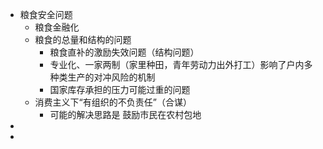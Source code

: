 - 粮食安全问题
	- 粮食金融化
	- 粮食的总量和结构的问题
		- 粮食直补的激励失效问题（结构问题）
		- 专业化、一家两制（家里种田，青年劳动力出外打工）影响了户内多种类生产的对冲风险的机制
		- 国家库存承担的压力可能过重的问题
	- 消费主义下“有组织的不负责任”（合谋）
		- 可能的解决思路是 鼓励市民在农村包地
-
-